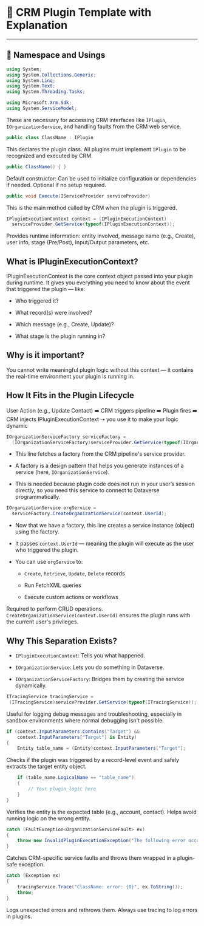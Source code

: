 # 📘 CRM Plugin Template with Explanation

---

## 🔧 Namespace and Usings

```csharp
using System;
using System.Collections.Generic;
using System.Linq;
using System.Text;
using System.Threading.Tasks;
```

```csharp
using Microsoft.Xrm.Sdk;
using System.ServiceModel;
```

These are necessary for accessing CRM interfaces like `IPlugin`, `IOrganizationService`, and handling faults from the CRM web service.

```csharp
public class ClassName : IPlugin
```
This declares the plugin class. All plugins must implement `IPlugin` to be recognized and executed by CRM.

```csharp
public ClassName() { }
```
Default constructor: Can be used to initialize configuration or dependencies if needed. Optional if no setup required.

```csharp
public void Execute(IServiceProvider serviceProvider)
```
This is the main method called by CRM when the plugin is triggered.

```csharp
IPluginExecutionContext context = (IPluginExecutionContext)
  serviceProvider.GetService(typeof(IPluginExecutionContext));
```
Provides runtime information: entity involved, message name (e.g., Create), user info, stage (Pre/Post), Input/Output parameters, etc.
## What is IPluginExecutionContext?
IPluginExecutionContext is the core context object passed into your plugin during runtime.
It gives you everything you need to know about the event that triggered the plugin — like:

- Who triggered it?

- What record(s) were involved?

- Which message (e.g., Create, Update)?

- What stage is the plugin running in?

## Why is it important?
You cannot write meaningful plugin logic without this context — it contains the real-time environment your plugin is running in.

## How It Fits in the Plugin Lifecycle
User Action (e.g., Update Contact) 
    ➡️
CRM triggers pipeline 
    ➡️
Plugin fires 
    ➡️
CRM injects IPluginExecutionContext ➝ you use it to make your logic dynamic


```csharp
IOrganizationServiceFactory serviceFactory = 
  (IOrganizationServiceFactory)serviceProvider.GetService(typeof(IOrganizationServiceFactory));
```
- This line fetches a factory from the CRM pipeline's service provider.

- A factory is a design pattern that helps you generate instances of a service (here, `IOrganizationService`).

- This is needed because plugin code does not run in your user’s session directly, so you need this service to connect to Dataverse programmatically.

```csharp
IOrganizationService orgService = 
  serviceFactory.CreateOrganizationService(context.UserId);
```
- Now that we have a factory, this line creates a service instance (object) using the factory.

- It passes `context.UserId` — meaning the plugin will execute as the user who triggered the plugin.

- You can use `orgService` to:

    - `Create`, `Retrieve`, `Update`, `Delete` records

    - Run FetchXML queries

    - Execute custom actions or workflows

 Required to perform CRUD operations. `CreateOrganizationService(context.UserId)` ensures the plugin runs with the current user's privileges.

 ## Why This Separation Exists?
- `IPluginExecutionContext`: Tells you what happened.

- `IOrganizationService`: Lets you do something in Dataverse.

- `IOrganizationServiceFactory`: Bridges them by creating the service dynamically.

 ```csharp
 ITracingService tracingService = 
  (ITracingService)serviceProvider.GetService(typeof(ITracingService));
```
Useful for logging debug messages and troubleshooting, especially in sandbox environments where normal debugging isn't possible.

```csharp
if (context.InputParameters.Contains("Target") && 
    context.InputParameters["Target"] is Entity)
{
    Entity table_name = (Entity)context.InputParameters["Target"];
```
Checks if the plugin was triggered by a record-level event and safely extracts the target entity object.

```csharp
    if (table_name.LogicalName == "table_name")
    {
        // Your plugin logic here
    }
}
```
Verifies the entity is the expected table (e.g., account, contact). Helps avoid running logic on the wrong entity.

```csharp
catch (FaultException<OrganizationServiceFault> ex)
{
    throw new InvalidPluginExecutionException("The following error occurred in MyPlugin.", ex);
}
```
Catches CRM-specific service faults and throws them wrapped in a plugin-safe exception.
```csharp
catch (Exception ex)
{
    tracingService.Trace("ClassName: error: {0}", ex.ToString());
    throw;
}
```
Logs unexpected errors and rethrows them. Always use tracing to log errors in plugins.